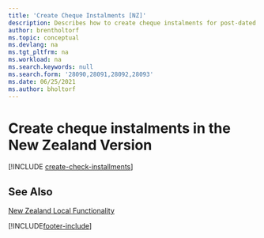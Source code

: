 ```yaml
---
title: 'Create Cheque Instalments [NZ]'
description: Describes how to create cheque instalments for post-dated cheques in the New Zealand version.
author: brentholtorf
ms.topic: conceptual
ms.devlang: na
ms.tgt_pltfrm: na
ms.workload: na
ms.search.keywords: null
ms.search.form: '28090,28091,28092,28093'
ms.date: 06/25/2021
ms.author: bholtorf
---
```

# <a name="create-check-installments-in-the-new-zealand-version"></a>Create cheque instalments in the New Zealand Version

[!INCLUDE [create-check-installments](../includes/AUNZ/create-check-installments.md)]

## <a name="see-also"></a>See Also

[New Zealand Local Functionality](new-zealand-local-functionality.md)


[!INCLUDE[footer-include](../../includes/footer-banner.md)]
